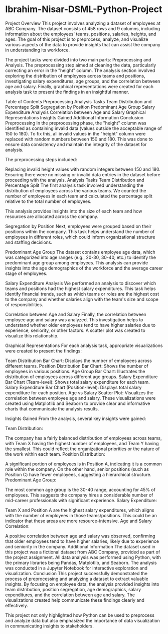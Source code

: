 # Ibrahim-Nisar-DSML-Python-Project
Project Overview
This project involves analyzing a dataset of employees at ABC Company. The dataset consists of 458 rows and 9 columns, including information about the employees' teams, positions, salaries, heights, and ages. The goal of this project is to preprocess, analyze, and visualize various aspects of the data to provide insights that can assist the company in understanding its workforce.

The project tasks were divided into two main parts: Preprocessing and Analysis. The preprocessing step aimed at cleaning the data, particularly correcting an error in the "height" column. The analysis section involved exploring the distribution of employees across teams and positions, investigating salary expenditures, age groups, and the correlation between age and salary. Finally, graphical representations were created for each analysis task to present the findings in an insightful manner.

Table of Contents
Preprocessing
Analysis Tasks
Team Distribution and Percentage Split
Segregation by Position
Predominant Age Group
Salary Expenditure Analysis
Correlation between Age and Salary
Graphical Representations
Insights Gained
Additional Information
Conclusion
Preprocessing
In the preprocessing phase, the "height" column was identified as containing invalid data (values outside the acceptable range of 150 to 180). To fix this, all invalid values in the "height" column were replaced with random numbers between 150 and 180. This was done to ensure data consistency and maintain the integrity of the dataset for analysis.

The preprocessing steps included:

Replacing invalid height values with random integers between 150 and 180.
Ensuring there were no missing or invalid data entries in the dataset before proceeding with the analysis.
Analysis Tasks
Team Distribution and Percentage Split
The first analysis task involved understanding the distribution of employees across the various teams. We counted the number of employees in each team and calculated the percentage split relative to the total number of employees.

This analysis provides insights into the size of each team and how resources are allocated across the company.

Segregation by Position
Next, employees were grouped based on their positions within the company. This task helps understand the number of employees in different roles, which could inform organizational structure and staffing decisions.

Predominant Age Group
The dataset contains employee age data, which was categorized into age ranges (e.g., 20-30, 30-40, etc.) to identify the predominant age group among employees. This analysis can provide insights into the age demographics of the workforce and the average career stage of employees.

Salary Expenditure Analysis
We performed an analysis to discover which teams and positions had the highest salary expenditures. This task helps identify financial trends, such as which teams or roles are the highest cost to the company and whether salaries align with the team's size and scope of responsibilities.

Correlation between Age and Salary
Finally, the correlation between employee age and salary was analyzed. This investigation helps to understand whether older employees tend to have higher salaries due to experience, seniority, or other factors. A scatter plot was created to visualize this relationship.

Graphical Representations
For each analysis task, appropriate visualizations were created to present the findings:

Team Distribution Bar Chart: Displays the number of employees across different teams.
Position Distribution Bar Chart: Shows the number of employees in various positions.
Age Group Bar Chart: Illustrates the distribution of employees across different age groups.
Salary Expenditure Bar Chart (Team-level): Shows total salary expenditure for each team.
Salary Expenditure Bar Chart (Position-level): Displays total salary expenditure for each position.
Age vs Salary Scatter Plot: Visualizes the correlation between employee age and salary.
These visualizations were created using Matplotlib and Seaborn to provide clear and informative charts that communicate the analysis results.

Insights Gained
From the analysis, several key insights were gained:

Team Distribution:

The company has a fairly balanced distribution of employees across teams, with Team X having the highest number of employees, and Team Y having the smallest. This could reflect the organizational priorities or the nature of the work within each team.
Position Distribution:

A significant portion of employees is in Position A, indicating it is a common role within the company. On the other hand, senior positions (such as Position C) have fewer employees, suggesting a hierarchical structure.
Predominant Age Group:

The most common age group is the 30-40 range, accounting for 45% of employees. This suggests the company hires a considerable number of mid-career professionals with significant experience.
Salary Expenditure:

Team X and Position A are the highest salary expenditures, which aligns with the number of employees in those teams/positions. This could be an indicator that these areas are more resource-intensive.
Age and Salary Correlation:

A positive correlation between age and salary was observed, confirming that older employees tend to have higher salaries, likely due to experience and seniority in the company.
Additional Information
The dataset used in this project was a fictional dataset from ABC Company, provided as part of the project assignment.
All data analysis was performed using Python, with the primary libraries being Pandas, Matplotlib, and Seaborn.
The analysis was conducted in a Jupyter Notebook for interactive exploration and visualization.
Conclusion
This project successfully demonstrated the process of preprocessing and analyzing a dataset to extract valuable insights. By focusing on employee data, the analysis provided insights into team distribution, position segregation, age demographics, salary expenditures, and the correlation between age and salary. The visualizations created help communicate these findings clearly and effectively.

This project not only highlighted how Python can be used to preprocess and analyze data but also emphasized the importance of data visualization in communicating insights to stakeholders.

